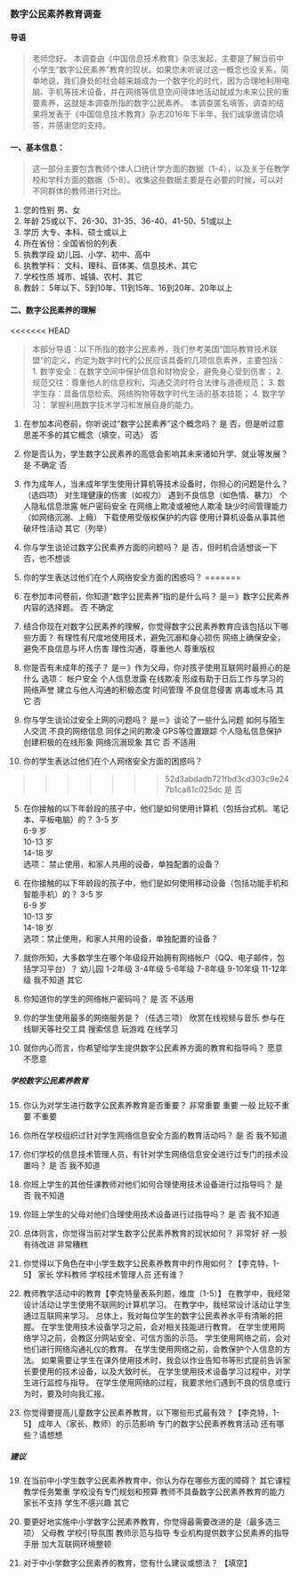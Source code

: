### 数字公民素养教育调查
#### 导语
>老师您好。
本调查由《中国信息技术教育》杂志发起，主要是了解当前中小学生“数字公民素养”教育的现状。如果您未听说过这一概念也没关系，简单地说，我们身处的社会越来越成为一个数字化的时代，因为合理地利用电脑、手机等技术设备，并在网络等信息空间得体地活动就成为未来公民的重要素养，这就是本调查所指的数字公民素养。
本调查匿名填答，调查的结果将发表于《中国信息技术教育》杂志2016年下半年，我们诚挚邀请您填答，并感谢您的支持。

#### 一、基本信息：
>这一部分主要包含教师个体人口统计学方面的数据（1-4），以及关于任教学校和学科方面的数据（5-8）。收集这些数据主要是在必要的时候，可以对不同群体的教师进行对比。

1. 您的性别
	男、女
2. 年龄
	25或以下、26-30、31-35、36-40、41-50、51或以上
3. 学历
	大专、本科、硕士或以上
4. 所在省份：全国省份的列表
1. 执教学段
	幼儿园、小学、初中、高中
2. 执教学科：
	文科、理科、音体美、信息技术、其它
3. 学校性质
	城市、城镇、农村、其它
4. 教龄：
	5年以下、5到10年、11到15年、16到20年、20年以上

#### 二、数字公民素养的理解
<<<<<<< HEAD
>本部分导语：以下所指的数字公民素养，我们参考美国“国际教育技术联盟”的定义，约定为数字时代的公民应该具备的几项信息素养，主要包括：
	1. 数字安全：在数字空间中保护信息和财物安全，避免身心受到伤害； 
	2. 规范交往：尊重他人的信息权利，沟通交流时符合法律与道德规范； 
	3. 数字生存：具备信息检索、网络购物等数字时代生活的基本技能； 
	4. 数字学习： 掌握利用数字技术学习和发展自身的能力。 

1. 在参加本问卷前，你听说过“数字公民素养”这个概念吗？
	是
	否，但是听过意思差不多的其它概念（填空，可选）
	否
2. 你是否认为，学生数字公民素养的高低会影响其未来诸如升学、就业等发展？
	是
	不确定
	否
3. 作为成年人，当未成年学生使用计算机等技术设备时，你担心的问题是什么？（选四项）
	对生理健康的伤害（如视力）
	遇到不良信息（如色情、暴力）
	个人隐私信息泄露
	帐户密码安全
	在网络上欺凌或被他人欺凌
	缺少时间管理能力（如网络沉溺、上瘾）
	下载使用受版权保护的内容
	使用计算机设备从事其他破坏性活动
	其它（列举）
4. 你与学生谈论过数字公民素养方面的问题吗？
	是
	否，但时机合适想谈一下
	否，也不想谈
5. 你的学生表达过他们在个人网络安全方面的困惑吗？
=======

1. 在参加本问卷前，你知道“数字公民素养”指的是什么吗？
是＝》数字公民素养内容的选择题。
	否
	不确定
2. 结合你现在对数字公民素养的理解，你觉得数字公民素养教育应该包括以下哪些方面？
	有理性有尺度地使用技术，避免沉溺和身心损伤
	网络上确保安全，避免不良信息与坏人伤害
	理性沟通，尊重他人
	尊重版权
2. 你是否有未成年的孩子？
	是＝》作为父母，你对孩子使用互联网时最担心的是什么
		选项：
		帐户安全
		个人信息泄露
		在线欺凌
		形成有助于日后工作与学习的网络声誉
		建立与他人沟通的积极态度
		时间管理
		不良信息侵害
		病毒或木马
		其它
	否
3. 你与学生谈论过安全上网的问题吗？
	是＝》谈论了一些什么问题
		如何与陌生人交流
		不良的网络信息
		同伴之间的欺凌
		GPS等位置跟踪
		个人隐私信息保护
		创建积极的在线形象
		网络沉溺现象
		其它
	否
	不适用
4. 你的学生表达过他们在个人网络安全方面的困惑吗？
>>>>>>> 52d3abdadb721fbd3cd303c9e247b1ca81c025dc
	是
	否
5. 在你接触的以下年龄段的孩子中，他们是如何使用计算机（包括台式机、笔记本、平板电脑）的？
	3-5 岁			
	6-9 岁			
	10-13 岁			
	14-18 岁			
	选项： 禁止使用，和家人共用的设备，单独配置的设备？
6. 在你接触的以下年龄段的孩子中，他们是如何使用移动设备（包括功能手机和智能手机）的？
	3-5 岁			
	6-9 岁			
	10-13 岁			
	14-18 岁		
	选项：禁止使用，和家人共用的设备，单独配置的设备？
7. 就你所知，大多数学生在哪个年级段开始拥有网络帐户（QQ、电子邮件，包括学习平台）？
	幼儿园
	1-2年级
	3-4年级
	5-6年级
	7-8年级
	9-10年级
	11-12年级
	我不知道
	其它
8. 你知道你的学生的网络帐户密码吗？
	是
	否
	不适用
9. 你的学生使用最多的网络服务是？（任选三项）
	欣赏在线视频与音乐
	参与在线聊天等社交工具
	搜索信息
	玩游戏
	在线学习


18. 就你内心而言，你希望给学生提供数字公民素养方面的教育和指导吗？
	愿意
	不愿意



##### 学校数字公民素养教育

15. 你认为对学生进行数字公民素养教育是否重要？
	非常重要
	重要
	一般
	比较不重要
	不重要
10. 你所在学校组织过针对学生网络信息安全方面的教育活动吗？
	是
	否
	我不知道
13. 你们学校的信息技术管理人员，有针对学生网络信息安全进行过专门的技术设置吗？
	是
	否
	我不知道
11. 你班上学生的其他任课教师对他们如何合理使用技术设备进行过指导吗？
	是
	否
	我不知道
12. 你班上学生的父母对他们合理使用技术设备进行过指导吗？
	是
	否
	我不知道

13. 总体则言，你觉得当前对学生数字公民素养教育的现状如何？
	非常好
	好
	一般
	有待改进
	非常糟糕

16. 你觉得以下角色在中小学生数字公民素养教育中的作用如何？【李克特，1-5】
	家长
	学科教师
	学校技术管理人员
	还有谁？

1. 教师教学活动中的教育【李克特量表系列题，维度（1-5）】
	在教学中，我经常设计活动让学生使用不联网的计算机学习。
	在教学中，我经常设计活动让学生通过互联网来学习。
	总体上，我对每位学生的数字公民素养水平有清晰的把握。
	在学生使用技术设备学习之前，会对相关技能进行教育。
	在学生使用网络学习之前，会教区分网站安全、可信方面的示范。
	学生使用网络之前，会对他们进行网络沟通礼仪的教育。
	在学生使用网络之前，会教保护个人信息的方法。
	如果需要让学生在课外使用技术时，我会以作业告知书等形式提前告诉家长要使用的技术设备，以及大致时长。
	在学生使用技术设备学习过程中，对学生进行监控与指导。
	在学生使用网络的过程，我要求他们遇到不良的信息或行为时，要及时向我汇报。

17. 你觉得要提高儿童数字公民素养教育，以下哪些形式最有效？【李克特，1-5】
	成年人（家长、教师）的示范影响
	专门的数字公民素养教育活动
	还有哪些？请想想

##### 建议

19. 在当前中小学生数字公民素养教育中，你认为存在哪些方面的障碍？
	其它课程教学任务繁重
	学校没有专门规划和预算
	教师不具备数字公民素养教育的能力
	家长不支持
	学生不感兴趣
	其它
20. 要更好地实施中小学数字公民素养教育，你觉得最需要改进的是（最多选三项）
	父母教
	学校引导氛围
	教师示范与指导
	专业机构提供数字公民素养的指导手册
	加大互联网环境整顿

20. 对于中小学数字公民素养的教育，您有什么建议或想法？ 【填空】